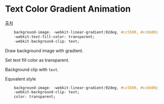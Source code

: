Text Color Gradient Animation
===

[출처](https://codepen.io/erictreacy/pen/YpjVaY)

``` css
    background-image: -webkit-linear-gradient(92deg, #cc5500, #ccbb00);
    -webkit-text-fill-color: transparent;
    -webkit-background-clip: text;
```

Draw background image with gradient.

Set text fill color as transparent.

Background clip with `text`.

Equvalent style

``` css
    background-image: -webkit-linear-gradient(92deg, #cc5500, #ccbb00);
    -webkit-background-clip: text;
    color: transparent;
```